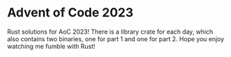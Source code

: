 # Advent of Code 2023

Rust solutions for AoC 2023! There is a library crate for each day, which also contains two binaries, one for part 1 and one for part 2. Hope you enjoy watching me fumble with Rust!
